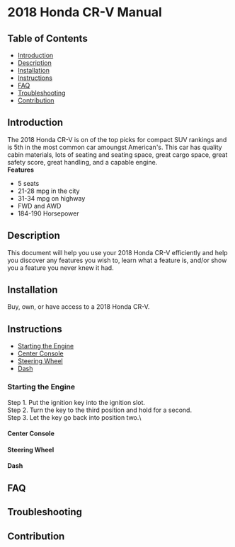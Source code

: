 # 2018 Honda CR-V Manual

## Table of Contents

- [Introduction](#Introduction)
- [Description](#Description)
- [Installation](#Installation)
- [Instructions](#Instructions)
- [FAQ](#FAQ)
- [Troubleshooting](#Troubleshooting)
- [Contribution](#Contribution)

## Introduction
The 2018 Honda CR-V is on of the top picks for compact SUV rankings and is 5th in the most common car amoungst American's.  This car has quality cabin materials, lots of seating and seating space, great cargo space, great safety score, great handling, and a capable engine.\
**Features** 
- 5 seats
- 21-28 mpg in the city
- 31-34 mpg on highway
- FWD and AWD
- 184-190 Horsepower

## Description
This document will help you use your 2018 Honda CR-V efficiently and help you discover any features you wish to, learn what a feature is, and/or show you a feature you never knew it had.

## Installation
Buy, own, or have access to a 2018 Honda CR-V.

## Instructions
* [Starting the Engine](#Starting-the-Engine)
* [Center Console](#Center-Console)
* [Steering Wheel](#Steering-Wheel)
* [Dash](#Dash)

### Starting the Engine
Step 1. Put the ignition key into the ignition slot.\
Step 2. Turn the key to the third position and hold for a second.\
Step 3. Let the key go back into position two.\

#### Center Console

#### Steering Wheel

#### Dash

##  FAQ

## Troubleshooting

## Contribution
